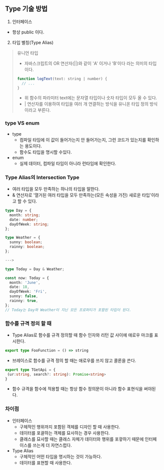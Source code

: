## Type 기술 방법
1. 인터페이스 
  - 항상 public 이다.
2. 타입 별칭(Type Alias)
  > 유니언 타입  
  > - 자바스크립트의 OR 연산자(||)와 같이 'A' 이거나 'B'이다 라는 의미의 타입이다.
  > ```js
  > function logText(text: string | number) {
  >   // ...
  > }
  > ```
  > - 위 함수의 파라미터 text에는 문자열 타입이나 숫자 타입이 모두 올 수 있다.
  > - | 연산자를 이용하여 타입을 여러 개 연결하는 방식을 유니온 타입 정의 방식이라고 부른다.

### type VS enum
- type 
  - 컴파일 타임에 이 값이 들어가는지 안 들어가는지, 그런 코드가 있는지를 확인하는 용도이다.
  - 함수도 타입을 명시할 수있다.
- enum 
  - 실제 데이터, 컴파일 타임이 아니라 런타임에 확인한다.

### Type Alias의 Intersection Type
- 여러 타입을 모두 만족하는 하나의 타입을 말한다.
- & 연산자로 '열거된 여러 타입을 모두 만족하는(모든 속성을 가진) 새로운 타입'이라고 할 수 있다.
```ts
type Day = {
  month: string;
  date: number;
  dayOfWeek: string;
};

type Weather = {
  sunny: boolean;
  rainny: boolean;
};

--->

type Today = Day & Weather;

const now: Today = {
  month: 'June',
  date: 18,
  dayOfWeek: 'Fri',
  sunny: false,
  rainny: true,
};
// Today는 Day와 Weather이 지닌 모든 프로퍼티가 포함된 타입이 된다.
```

### 함수를 규격 정의 할 때
- Type Alias로 함수를 규격 정의할 때 함수 인자와 리턴 값 사이에 애로우 마크를 표시한다.
```ts
export type FooFunction = () => string
```
- 브레이스로 함수를 규격 정의 할 때는 애로우를 쓰지 않고 콜론을 쓴다.
```ts
export type TGetApi = {
 (ur:string, search?: string): Promise<string>
}
```
- 함수 규격을 함수에 적용할 때는 항상 함수 정의문이 아니라 함수 표현식을 써야된다.

### 차이점
- 인터페이스
  - 구체적인 행위까지 포함된 객체를 디자인 할 때 사용한다.
  - 데이터를 포괄하는 객체를 묘사하는 경우 사용한다.
  - 클래스를 묘사할 때는 클래스 자체가 데이터와 행위를 포괗하기 때문에 인터페이스를 쓰는게 더 자연스럽다.
- Type Alias
  - 구체적인 어떤 타입을 명시하는 것이 가능하다.
  - 데이터를 표현할 때 사용한다.
